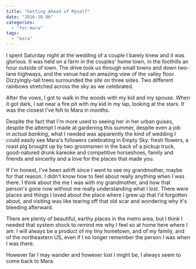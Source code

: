 ```yaml
---
title: "Getting Ahead of Myself"
date: "2016-10-06"
categories: 
  - "for-mara"
tags: 
  - "mara"
---
```


I spent Saturday night at the wedding of a couple I barely knew and it was glorious. It was held on a farm in the couples' home town, in the foothills an hour outside of town. The drive took us through small towns and down two-lane highways, and the venue had an amazing view of the valley floor. Dizzyingly-tall trees surrounded the site on three sides. Two different rainbows stretched across the sky as we celebrated.

After the vows, I got to walk in the woods with my kid and my spouse. When it got dark, I sat near a fire pit with my kid in my lap, looking at the stars. It was the closest I've felt to Mara in months.

Despite the fact that I'm more used to seeing her in her urban guises, despite the attempt I made at gardening this summer, despite even a job in _actual banking_, what I needed was apparently the kind of wedding I could easily see Mara's followers celebrating in Empty Sky: fresh flowers, a roast pig brought up by two groomsmen in the back of a pickup truck, good-natured drunk kareoke and competitive horseshoes, family and friends and sincerity and a love for the places that made you.

If I'm honest, I've been adrift since I went to see my grandmother, maybe for that reason. I didn't know how to feel about really anything when I was there. I think about the me I was with my grandmother, and how that person's gone now without me really understanding what I lost. There were places and things I loved about the place where I grew up that I'd forgotten about, and visiting was like tearing off that old scar and wondering why it's bleeding afterward.

There are plenty of beautiful, earthy places in the metro area, but I think I needed that system shock to remind me why I feel so at home here where I am. I will always be a product of my tiny hometown, and of my family, and of the northeastern US, even if I no longer remember the person I was when I was there.

However far I may wander and however lost I might be, I always seem to come back to Mara.
